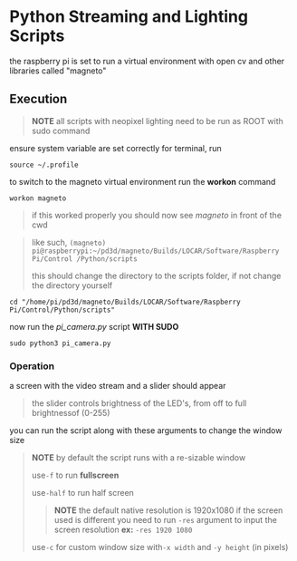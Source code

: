 # Python Streaming and Lighting Scripts

the raspberry pi is set to run a virtual environment with open cv and other libraries called "magneto"

## Execution
>**NOTE** all scripts with neopixel lighting need to be run as ROOT with sudo command

ensure system variable are set correctly for terminal, run 
```
source ~/.profile
```

to switch to the magneto virtual environment run the **workon** command
```
workon magneto
```
>if this worked properly you should now see _magneto_ in front of the cwd

>like such, ```(magneto) pi@raspberrypi:~/pd3d/magneto/Builds/LOCAR/Software/Raspberry Pi/Control
/Python/scripts```
>
>this should change the directory to the scripts folder, if not change the directory yourself
```
cd "/home/pi/pd3d/magneto/Builds/LOCAR/Software/Raspberry Pi/Control/Python/scripts"
```

now run the _pi_camera.py_ script **WITH SUDO**
```
sudo python3 pi_camera.py
```

### Operation
a screen with the video stream and a slider should appear
>the slider controls brightness of the LED's, from off to full brightnessof (0-255)

you can run the script along with these arguments to change the window size
>**NOTE** by default the script runs with a re-sizable window
>
>use```-f``` to run **fullscreen** 
>
>use```-half``` to run half screen
>> **NOTE** the default native resolution is 1920x1080 if the screen used is different you need to run
>>```-res``` argument to input the screen resolution **ex:** ```-res 1920 1080```
>
>use```-c``` for custom window size with```-x width``` and ```-y height``` (in pixels)

